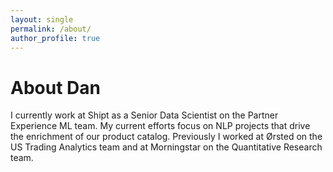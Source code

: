 ```yaml
---
layout: single
permalink: /about/
author_profile: true
---
```


# About Dan
I currently work at Shipt as a Senior Data Scientist on the Partner Experience ML team. My current efforts focus on NLP projects that drive the enrichment of our product catalog. Previously I worked at Ørsted on the US Trading Analytics team and at Morningstar on the Quantitative Research team.
